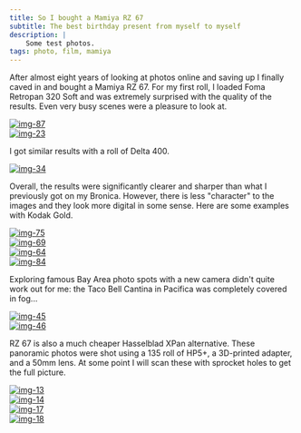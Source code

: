 ```yaml
---
title: So I bought a Mamiya RZ 67
subtitle: The best birthday present from myself to myself
description: |
    Some test photos.
tags: photo, film, mamiya
---
```


After almost eight years of looking at photos online and saving up I finally caved in and bought a Mamiya RZ 67. For my first roll, I loaded Foma Retropan 320 Soft and was extremely surprised with the quality of the results. Even very busy scenes were a pleasure to look at.

<div class="flickr-embed"><a data-flickr-embed="true" href="https://www.flickr.com/photos/elappo/53139902505/in/album-72177720310714896/" title="img-87"><img class="flickr-img" src="https://live.staticflickr.com/65535/53139902505_eadb048445_k.jpg" alt="img-87"/></a></div>

<div class="flickr-embed"><a data-flickr-embed="true" href="https://www.flickr.com/photos/elappo/53138891237/in/album-72177720310714896/" title="img-23"><img class="flickr-img" src="https://live.staticflickr.com/65535/53138891237_79aa334f32_k.jpg" alt="img-23"/></a></div>

I got similar results with a roll of Delta 400.

<div class="flickr-embed"><a data-flickr-embed="true" href="https://www.flickr.com/photos/elappo/53139693269/in/album-72177720310714896/" title="img-34"><img class="flickr-img" src="https://live.staticflickr.com/65535/53139693269_212fa258f2_k.jpg" alt="img-34"/></a></div>

Overall, the results were significantly clearer and sharper than what I previously got on my Bronica. However, there is less "character" to the images and they look more digital in some sense. Here are some examples with Kodak Gold.

<div class="flickr-embed"><a data-flickr-embed="true" href="https://www.flickr.com/photos/elappo/53139902555/in/album-72177720310714896/" title="img-75"><img class="flickr-img" src="https://live.staticflickr.com/65535/53139902555_02917bc1a9_k.jpg" alt="img-75"/></a></div>

<div class="flickr-embed"><a data-flickr-embed="true" href="https://www.flickr.com/photos/elappo/53139704334/in/album-72177720310714896/" title="img-69"><img class="flickr-img" src="https://live.staticflickr.com/65535/53139704334_3b052b0054_k.jpg" alt="img-69"/></a></div>

<div class="flickr-embed"><a data-flickr-embed="true" href="https://www.flickr.com/photos/elappo/53139489906/in/album-72177720310714896/" title="img-64"><img class="flickr-img" src="https://live.staticflickr.com/65535/53139489906_0aece1a629_k.jpg" alt="img-64"/></a></div>

<div class="flickr-embed"><a data-flickr-embed="true" href="https://www.flickr.com/photos/elappo/53138890932/in/album-72177720310714896/" title="img-84"><img class="flickr-img" src="https://live.staticflickr.com/65535/53138890932_a0217203e7_k.jpg" alt="img-84"/></a></div>

Exploring famous Bay Area photo spots with a new camera didn't quite work out for me: the Taco Bell Cantina in Pacifica was completely covered in fog...

<div class="flickr-embed"><a data-flickr-embed="true" href="https://www.flickr.com/photos/elappo/53139693889/in/album-72177720310714896/" title="img-45"><img class="flickr-img" src="https://live.staticflickr.com/65535/53139693889_988c72f76b_k.jpg" alt="img-45"/></a></div>

<div class="flickr-embed"><a data-flickr-embed="true" href="https://www.flickr.com/photos/elappo/53139961108/in/album-72177720310714896/" title="img-46"><img class="flickr-img" src="https://live.staticflickr.com/65535/53139961108_99589550a1_k.jpg" alt="img-46"/></a></div>

RZ 67 is also a much cheaper Hasselblad XPan alternative. These panoramic photos were shot using a 135 roll of HP5+, a 3D-printed adapter, and a 50mm lens. At some point I will scan these with sprocket holes to get the full picture.

<div class="flickr-embed"><a data-flickr-embed="true" href="https://www.flickr.com/photos/elappo/53139693994/in/album-72177720310714896/" title="img-13"><img class="flickr-img" src="https://live.staticflickr.com/65535/53139693994_a36842a7c6_k.jpg" alt="img-13"/></a></div>

<div class="flickr-embed"><a data-flickr-embed="true" href="https://www.flickr.com/photos/elappo/53138891457/in/album-72177720310714896/" title="img-14"><img class="flickr-img" src="https://live.staticflickr.com/65535/53138891457_0408689d37_k.jpg" alt="img-14"/></a></div>

<div class="flickr-embed"><a data-flickr-embed="true" href="https://www.flickr.com/photos/elappo/53139903475/in/album-72177720310714896/" title="img-17"><img class="flickr-img" src="https://live.staticflickr.com/65535/53139903475_417358cfc4_k.jpg" alt="img-17"/></a></div>

<div class="flickr-embed"><a data-flickr-embed="true" href="https://www.flickr.com/photos/elappo/53139960993/in/album-72177720310714896/" title="img-18"><img class="flickr-img" src="https://live.staticflickr.com/65535/53139960993_09f1ff43b5_k.jpg"  alt="img-18"/></a></div>